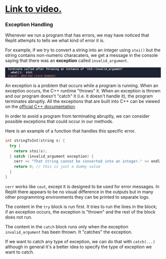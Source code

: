 # [Link to video.](https://www.youtube.com/watch?v=N971l8AwdIk&list=PLVD25niNi0BmyIN50t6sV5ryhTsgFsqJo)

### Exception Handling

Whenever we run a program that has errors, we may have noticed that Replit attempts to tells we what kind of error it is. 

For example, if we try to convert a string into an integer using `stoi()` but the string contains non-numeric characaters, we get a message in the console saying that there was an **exception** called `invalid_argument`.

![](../../Images/Invalid_Argument_Exception.png)

An exception is a problem that occurs while a program is running. When an exception occurs, the C++ runtime "throws" it. When an exception is thrown and our program doesn't "catch" it (i.e. it doesn't handle it), the program terminates abruptly. All the exceptions that are built into C++ can be viewed on the [official C++ documentation](https://cplusplus.com/reference/exception/exception/).

In order to avoid a program from terminating abruptly, we can consider possible exceptions that could occur in our methods.

Here is an example of a function that handles this specific error.

```cpp
int stringToInt(string s) {
  try {
    return stoi(s);
  } catch (invalid_argument exception) {
    cerr << "That string cannot be converted into an integer." << endl;
    return 0; // this is just a dummy value
  }
}
```

`cerr` works like `cout`, except it is designed to be used for error messages. In Replit there appears to be no visual difference in the outputs but in many other programming environments they can be printed to separate logs.

The content in the `try` block is run first. It tries to run the lines in the block; if an exception occurs, the exception is "thrown" and the rest of the block does not run. 

The content in the `catch` block runs only when the exception `invalid_argument` has been thrown. It "catches" the exception.

If we want to catch any type of exception, we can do that with `catch(...)` although in general it's a better idea to specify the type of exception we
want to catch.
